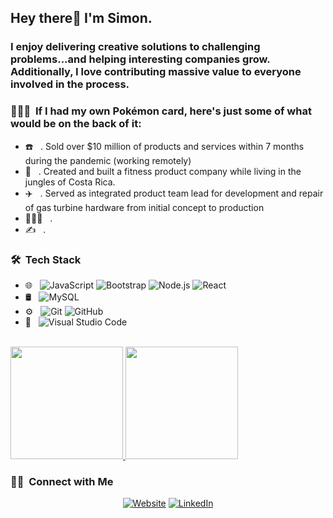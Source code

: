 <h2> Hey there👋 I'm Simon.</h2>
<h3> I enjoy delivering creative solutions to challenging problems...and helping interesting companies grow.  
Additionally, I love contributing massive value to everyone involved in the process.</h3>

<h3> 👨🏻‍💻 &nbsp;If I had my own Pokémon card, here's just some of what would be on the back of it: </h3>

- ☎️ &nbsp; . Sold over $10 million of products and services within 7 months during the pandemic (working remotely)
- 🌴 &nbsp; . Created and built a fitness product company while living in the jungles of Costa Rica.
- ✈️ &nbsp; . Served as integrated product team lead for development and repair of gas turbine hardware from initial concept to production
- 👨🏻‍💻 &nbsp; .
- ✍️ &nbsp; .

<h3> 🛠 &nbsp;Tech Stack</h3>


- 🌐 &nbsp;
  ![JavaScript](https://img.shields.io/badge/-JavaScript-333333?style=flat&logo=javascript)
  ![Bootstrap](https://img.shields.io/badge/-Bootstrap-333333?style=flat&logo=bootstrap&logoColor=563D7C)
  ![Node.js](https://img.shields.io/badge/-Node.js-333333?style=flat&logo=node.js)
  ![React](https://img.shields.io/badge/-React-333333?style=flat&logo=react)
- 🛢 &nbsp;
  ![MySQL](https://img.shields.io/badge/-MySQL-333333?style=flat&logo=mysql)
- ⚙️ &nbsp;
  ![Git](https://img.shields.io/badge/-Git-333333?style=flat&logo=git)
  ![GitHub](https://img.shields.io/badge/-GitHub-333333?style=flat&logo=github)
- 🔧 &nbsp;
  ![Visual Studio Code](https://img.shields.io/badge/-Visual%20Studio%20Code-333333?style=flat&logo=visual-studio-code&logoColor=007ACC)


<br/>

<a href="https://github.com/simoncheam">
  <img height="180em" src="https://github-readme-stats.vercel.app/api?username=simoncheam&theme=buefy&show_icons=true" />
  <img height="180em" src="https://github-readme-stats.vercel.app/api/top-langs/?username=simoncheam&theme=buefy&layout=compact" />
</a>

<br/>

<h3> 🤝🏻 &nbsp;Connect with Me </h3>

<p align="center">
<a href="https://www.simoncheam.com/"><img alt="Website" src="https://img.shields.io/badge/Website-www.simoncheam.com-blue?style=flat-square&logo=google-chrome"></a>
<a href="https://www.linkedin.com/in/simoncheam/"><img alt="LinkedIn" src="https://img.shields.io/badge/LinkedIn-Simon%20Cheam-blue?style=flat-square&logo=linkedin"></a>


</p>
